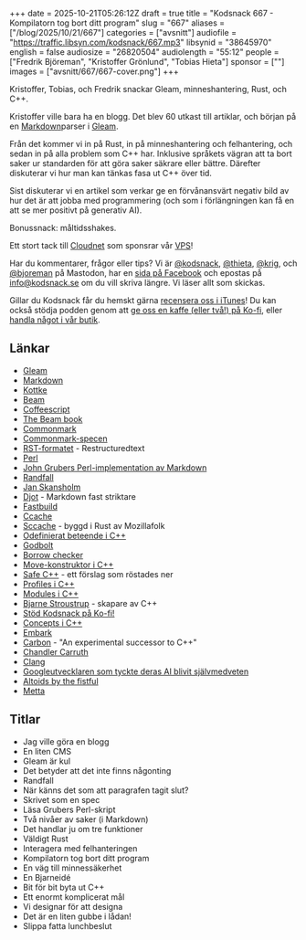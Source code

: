 +++
date = 2025-10-21T05:26:12Z
draft = true
title = "Kodsnack 667 - Kompilatorn tog bort ditt program"
slug = "667"
aliases = ["/blog/2025/10/21/667"]
categories = ["avsnitt"]
audiofile = "https://traffic.libsyn.com/kodsnack/667.mp3"
libsynid = "38645970"
english = false
audiosize = "26820504"
audiolength = "55:12"
people = ["Fredrik Björeman", "Kristoffer Grönlund", "Tobias Hieta"]
sponsor = [""]
images = ["avsnitt/667/667-cover.png"]
+++

Kristoffer, Tobias, och Fredrik snackar Gleam, minneshantering, Rust, och C++.

Kristoffer ville bara ha en blogg. Det blev 60 utkast till artiklar, och början på en [Markdown](https://daringfireball.net/projects/markdown/)parser i [Gleam](https://gleam.run/).

Från det kommer vi in på Rust, in på minneshantering och felhantering, och sedan in på alla problem som C++ har. Inklusive språkets vägran att ta bort saker ur standarden för att göra saker säkrare eller bättre. Därefter diskuterar vi hur man kan tänkas fasa ut C++ över tid.

Sist diskuterar vi en artikel som verkar ge en förvånansvärt negativ bild av hur det är att jobba med programmering (och som i förlängningen kan få en att se mer positivt på generativ AI).

Bonussnack: måltidsshakes.

Ett stort tack till [Cloudnet](https://www.cloudnet.se) som sponsrar vår [VPS](https://en.wikipedia.org/wiki/Virtual_private_server)!

Har du kommentarer, frågor eller tips? Vi är [@kodsnack](https://social.podsnack.se/@kodsnack), [@thieta](https://6510.nu/@thieta), [@krig](https://6510.nu/@krig), och [@bjoreman](https://toot.cafe/@bjoreman) på Mastodon, har en [sida på Facebook](https://www.facebook.com/) och epostas på [info@kodsnack.se](mailto:info@kodsnack.se) om du vill skriva längre. Vi läser allt som skickas.

Gillar du Kodsnack får du hemskt gärna [recensera oss i iTunes](https://itunes.apple.com/se/podcast/kodsnack/id561631498?l=en)! Du kan också stödja podden genom att <a href="https://ko-fi.com/kodsnack" rel="payment">ge oss en kaffe (eller två!) på Ko-fi</a>, eller [handla något i vår butik](https://shop.spreadshirt.se/kodsnack/).

## Länkar
* [Gleam](https://gleam.run/)
* [Markdown](https://daringfireball.net/projects/markdown/)
* [Kottke](https://kottke.org/)
* [Beam](https://en.wikipedia.org/wiki/BEAM_%28Erlang_virtual_machine%29)
* [Coffeescript](https://en.wikipedia.org/wiki/CoffeeScript)
* [The Beam book](https://blog.stenmans.org/theBeamBook/)
* [Commonmark](https://commonmark.org/)
* [Commonmark-specen](https://spec.commonmark.org/)
* [RST-formatet](https://en.wikipedia.org/wiki/ReStructuredText) - Restructuredtext
* [Perl](https://en.wikipedia.org/wiki/Perl)
* [John Grubers Perl-implementation av Markdown](http://daringfireball.net/projects/downloads/Markdown_1.0.1.zip)
* [Randfall](https://en.wikipedia.org/wiki/Edge_case)
* [Jan Skansholm](https://sv.wikipedia.org/wiki/Jan_Skansholm)
* [Djot](https://djot.net/) - Markdown fast striktare
* [Fastbuild](https://www.fastbuild.org/docs/home.html)
* [Ccache](https://ccache.dev/)
* [Sccache](https://github.com/mozilla/sccache) - byggd i Rust av Mozillafolk
* [Odefinierat beteende i C++](https://en.cppreference.com/w/cpp/language/ub.html)
* [Godbolt](https://godbolt.org/)
* [Borrow checker](https://blog.logrocket.com/introducing-rust-borrow-checker/)
* [Move-konstruktor i C++](https://en.cppreference.com/w/cpp/language/move_constructor.html)
* [Safe C++](https://safecpp.org/draft.html#introduction) - ett förslag som röstades ner
* [Profiles i C++](https://github.com/BjarneStroustrup/profiles)
* [Modules i C++](https://en.wikipedia.org/wiki/Modules_%28C%2B%2B%29)
* [Bjarne Stroustrup](https://en.wikipedia.org/wiki/Bjarne_Stroustrup) - skapare av C++
* [Stöd Kodsnack på Ko-fi!](https://ko-fi.com/kodsnack)
* [Concepts i C++](https://en.wikipedia.org/wiki/Concepts_%28C%2B%2B%29)
* [Embark](https://www.embark-studios.com/about)
* [Carbon](https://github.com/carbon-language/carbon-lang/) - "An experimental successor to C++"
* [Chandler Carruth](https://chandlerc.blog/about/index.html)
* [Clang](https://en.wikipedia.org/wiki/Clang)
* [Googleutvecklaren som tyckte deras AI blivit självmedveten](https://www.theguardian.com/technology/2022/jun/12/google-engineer-ai-bot-sentient-blake-lemoine)
* [Altoids by the fistful](https://www.scottsmitelli.com/articles/altoids-by-the-fistful/)
* [Metta](https://eatmetta.com/)

## Titlar
* Jag ville göra en blogg
* En liten CMS
* Gleam är kul
* Det betyder att det inte finns någonting
* Randfall
* När känns det som att paragrafen tagit slut?
* Skrivet som en spec
* Läsa Grubers Perl-skript
* Två nivåer av saker (i Markdown)
* Det handlar ju om tre funktioner
* Väldigt Rust
* Interagera med felhanteringen
* Kompilatorn tog bort ditt program
* En väg till minnessäkerhet
* En Bjarneidé
* Bit för bit byta ut C++
* Ett enormt komplicerat mål
* Vi designar för att designa
* Det är en liten gubbe i lådan!
* Slippa fatta lunchbeslut